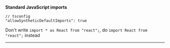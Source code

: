 **Standard JavaScript imports**
```
// tsconfig
"allowSyntheticDefaultImports": true
```
Don't write `import * as React from "react";`, do `import React from "react";` instead

---
